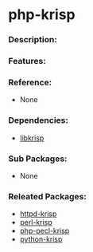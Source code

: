 # php-krisp

### Description:

### Features:

### Reference:
* None

### Dependencies:
* [libkrisp](pkg-core-libkrisp.md)

### Sub Packages:
* None

### Releated Packages:
* [httpd-krisp](pkg-core-httpd-krisp.md)
* [perl-krisp](pkg-core-perl-krisp.md)
* [php-pecl-krisp](pkg-core-php-pecl-krisp.md)
* [python-krisp](pkg-core-python-krisp.md)
